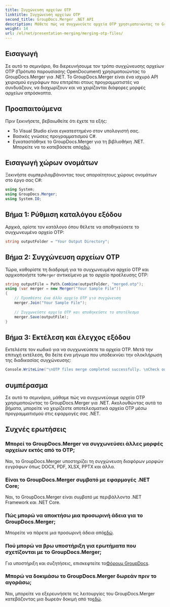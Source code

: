 ```yaml
---
title: Συγχώνευση αρχείων OTP
linktitle: Συγχώνευση αρχείων OTP
second_title: GroupDocs.Merger .NET API
description: Μάθετε πώς να συγχωνεύετε αρχεία OTP χρησιμοποιώντας το GroupDocs.Merger για .NET. Αυτός ο οδηγός βήμα προς βήμα θα σας καθοδηγήσει στη διαδικασία απρόσκοπτα.
weight: 14
url: /el/net/presentation-merging/merging-otp-files/
---
```

## Εισαγωγή
Σε αυτό το σεμινάριο, θα διερευνήσουμε τον τρόπο συγχώνευσης αρχείων OTP (Πρότυπο παρουσίασης OpenDocument) χρησιμοποιώντας το GroupDocs.Merger για .NET. Το GroupDocs.Merger είναι ένα ισχυρό API χειρισμού εγγράφων που επιτρέπει στους προγραμματιστές να συνδυάζουν, να διαχωρίζουν και να χειρίζονται διάφορες μορφές αρχείων απρόσκοπτα.
## Προαπαιτούμενα
Πριν ξεκινήσετε, βεβαιωθείτε ότι έχετε τα εξής:
- Το Visual Studio είναι εγκατεστημένο στον υπολογιστή σας.
- Βασικές γνώσεις προγραμματισμού C#.
-  Εγκαταστάθηκε το GroupDocs.Merger για τη βιβλιοθήκη .NET. Μπορείτε να το κατεβάσετε από[εδώ](https://releases.groupdocs.com/merger/net/).

## Εισαγωγή χώρων ονομάτων
Ξεκινήστε συμπεριλαμβάνοντας τους απαραίτητους χώρους ονομάτων στο έργο σας C#:
```csharp
using System; 
using GroupDocs.Merger;
using System.IO;
```
## Βήμα 1: Ρύθμιση καταλόγου εξόδου
Αρχικά, ορίστε τον κατάλογο όπου θέλετε να αποθηκεύσετε το συγχωνευμένο αρχείο OTP:
```csharp
string outputFolder = "Your Output Directory";
```
## Βήμα 2: Συγχώνευση αρχείων OTP
 Τώρα, καθορίστε τη διαδρομή για το συγχωνευμένο αρχείο OTP και αρχικοποιήστε το`Merger` αντικείμενο με το αρχείο προέλευσης OTP:
```csharp
string outputFile = Path.Combine(outputFolder, "merged.otp");
using (var merger = new Merger("Your Sample File"))
{
    // Προσθέστε ένα άλλο αρχείο OTP για συγχώνευση
    merger.Join("Your Sample File");
    
    // Συγχωνεύστε αρχεία OTP και αποθηκεύστε το αποτέλεσμα
    merger.Save(outputFile);
}
```
## Βήμα 3: Εκτέλεση και έλεγχος εξόδου
Εκτελέστε τον κωδικό για να συγχωνεύσετε τα αρχεία OTP. Μετά την επιτυχή εκτέλεση, θα δείτε ένα μήνυμα που υποδεικνύει την ολοκλήρωση της διαδικασίας συγχώνευσης:
```csharp
Console.WriteLine("\nOTP files merge completed successfully. \nCheck output in {0}", outputFolder);
```

## συμπέρασμα
Σε αυτό το σεμινάριο, μάθαμε πώς να συγχωνεύουμε αρχεία OTP χρησιμοποιώντας το GroupDocs.Merger για .NET. Ακολουθώντας αυτά τα βήματα, μπορείτε να χειρίζεστε αποτελεσματικά αρχεία OTP μέσω προγραμματισμού στις εφαρμογές σας .NET.

## Συχνές ερωτήσεις
### Μπορεί το GroupDocs.Merger να συγχωνεύσει άλλες μορφές αρχείων εκτός από το OTP;
Ναι, το GroupDocs.Merger υποστηρίζει τη συγχώνευση διαφόρων μορφών εγγράφων όπως DOCX, PDF, XLSX, PPTX και άλλα.
### Είναι το GroupDocs.Merger συμβατό με εφαρμογές .NET Core;
Ναι, το GroupDocs.Merger είναι συμβατό με περιβάλλοντα .NET Framework και .NET Core.
### Πώς μπορώ να αποκτήσω μια προσωρινή άδεια για το GroupDocs.Merger;
 Μπορείτε να πάρετε μια προσωρινή άδεια από[εδώ](https://purchase.groupdocs.com/temporary-license/).
### Πού μπορώ να βρω υποστήριξη για ερωτήματα που σχετίζονται με το GroupDocs.Merger;
 Για υποστήριξη και συζητήσεις, επισκεφτείτε το[Φόρουμ GroupDocs](https://forum.groupdocs.com/c/merger/32).
### Μπορώ να δοκιμάσω το GroupDocs.Merger δωρεάν πριν το αγοράσω;
 Ναι, μπορείτε να εξερευνήσετε τις λειτουργίες του GroupDocs.Merger κατεβάζοντας μια δωρεάν δοκιμή από το[εδώ](https://releases.groupdocs.com/).
